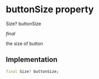 


# buttonSize property







Size? buttonSize
  
_<span class="feature">final</span>_



<p>the size of button</p>



## Implementation

```dart
final Size? buttonSize;
```








